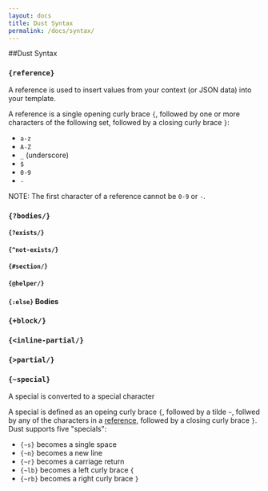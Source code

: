 ```yaml
---
layout: docs
title: Dust Syntax
permalink: /docs/syntax/
---
```


##Dust Syntax


<h3 id="reference"><code>{reference}</code></h3>

A reference is used to insert values from your context (or JSON data) into your template.

A reference is a single opening curly brace `{`, followed by one or more characters of the following set, followed by a closing curly brace `}`:

- `a-z`
- `A-Z`
- `_` (underscore)
- `$`
- `0-9`
- `-`

NOTE: The first character of a reference cannot be `0-9` or `-`.

<h3 id="bodies"><code>{?bodies/}</code></h3>

<h4 id="exists"><code>{?exists/}</code></h4>

<h4 id="not-exists"><code>{^not-exists/}</code></h4>

<h4 id="section"><code>{#section/}</code></h4>

<h4 id="helper"><code>{@helper/}</code></h4>

<h4 id="else-bodies"><code>{:else}</code> Bodies</h4>

<h3 id="block"><code>{+block/}</code></h3>

<h3 id="inline-partial"><code>{&lt;inline-partial/}</code></h3>

<h3 id="partial"><code>{&gt;partial/}</code></h3>

<h3 id="special"><code>{~special}</code></h3>

A special is converted to a special character

A special is defined as an opeing curly brace `{`, followed by a tilde `~`, follwed by any of the characters in a [reference](#reference), followed by a closing curly brace `}`. Dust supports five "specials":

- `{~s}` becomes a single space
- `{~n}` becomes a new line
- `{~r}` becomes a carriage return
- `{~lb}` becomes a left curly brace `{`
- `{~rb}` becomes a right curly brace `}`
